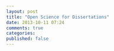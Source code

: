 ```yaml
---
layout: post
title: "Open Science for Dissertations"
date: 2013-10-11 07:24
comments: true
categories: 
published: false
---
```


